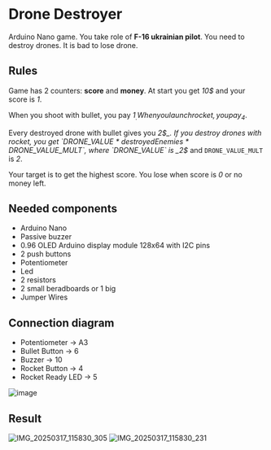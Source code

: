 # Drone Destroyer

Arduino Nano game. You take role of **F-16 ukrainian pilot**. You need to destroy drones. It is bad to lose drone.

## Rules
Game has 2 counters: **score** and **money**. At start you get _10$_ and your score is _1_. 

When you shoot with bullet, you pay _1$_. When you launch rocket, you pay _4$_.

Every destroyed drone with bullet gives you _2$_. If you destroy drones with rocket, you get `DRONE_VALUE * destroyedEnemies * DRONE_VALUE_MULT`, where `DRONE_VALUE` is _2$_ and `DRONE_VALUE_MULT` is _2_.

Your target is to get the highest score. You lose when score is _0_ or no money left.

## Needed components

- Arduino Nano
- Passive buzzer
- 0.96 OLED Arduino display module 128х64 with I2C pins
- 2 push buttons
- Potentiometer
- Led
- 2 resistors
- 2 small beradboards or 1 big
- Jumper Wires

## Connection diagram

- Potentiometer -> A3
- Bullet Button -> 6
- Buzzer -> 10
- Rocket Button -> 4
- Rocket Ready LED -> 5

![image](https://github.com/user-attachments/assets/4ff29afa-6b94-4530-9b9d-c5c3816329da)

## Result

![IMG_20250317_115830_305](https://github.com/user-attachments/assets/acbee838-170c-404c-812d-ce00d830a40b)
![IMG_20250317_115830_231](https://github.com/user-attachments/assets/632eafab-56d9-49b0-a930-1ea8d81735e8)

